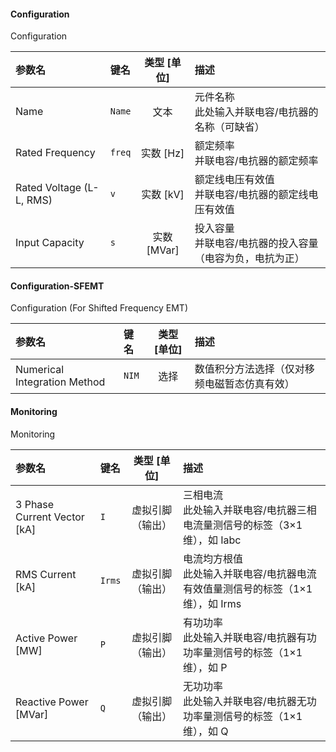 <!--
DO NOT EDIT THIS FILE DIRECTLY.
This file is generated by tools/comp-docs.js.
All changes will be overwritten by regeneration.
-->

<slot class="model-parameters">

#### Configuration

Configuration

| 参数名 | 键名 | 类型 [单位] | 描述 |
|:------ |:---- |:-----------:|:---- |
| Name | `Name` | 文本 | 元件名称<br/>此处输入并联电容/电抗器的名称（可缺省） |
| Rated Frequency | `freq` | 实数 [Hz] | 额定频率<br/>并联电容/电抗器的额定频率 |
| Rated Voltage \(L\-L, RMS\) | `v` | 实数 [kV] | 额定线电压有效值<br/>并联电容/电抗器的额定线电压有效值 |
| Input Capacity | `s` | 实数 [MVar] | 投入容量<br/>并联电容/电抗器的投入容量（电容为负，电抗为正） |

#### Configuration\-SFEMT

Configuration (For Shifted Frequency EMT)

| 参数名 | 键名 | 类型 [单位] | 描述 |
|:------ |:---- |:-----------:|:---- |
| Numerical Integration Method | `NIM` | 选择 | 数值积分方法选择（仅对移频电磁暂态仿真有效） |

#### Monitoring

Monitoring

| 参数名 | 键名 | 类型 [单位] | 描述 |
|:------ |:---- |:-----------:|:---- |
| 3 Phase Current Vector \[kA\] | `I` | 虚拟引脚（输出） | 三相电流<br/>此处输入并联电容/电抗器三相电流量测信号的标签（3×1维），如 Iabc |
| RMS Current \[kA\] | `Irms` | 虚拟引脚（输出） | 电流均方根值<br/>此处输入并联电容/电抗器电流有效值量测信号的标签（1×1维），如 Irms |
| Active Power \[MW\] | `P` | 虚拟引脚（输出） | 有功功率<br/>此处输入并联电容/电抗器有功功率量测信号的标签（1×1维），如 P |
| Reactive Power \[MVar\] | `Q` | 虚拟引脚（输出） | 无功功率<br/>此处输入并联电容/电抗器无功功率量测信号的标签（1×1维），如 Q |


</slot>
